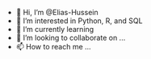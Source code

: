 - 👋 Hi, I’m @Elias-Hussein
- 👀 I’m interested in Python, R, and SQL
- 🌱 I’m currently learning 
- 💞️ I’m looking to collaborate on ...
- 📫 How to reach me ...

<!---
Elias-Hussein/Elias-Hussein is a ✨ special ✨ repository because its `README.md` (this file) appears on your GitHub profile.
You can click the Preview link to take a look at your changes.
--->
